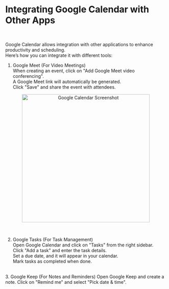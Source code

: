 # Integrating Google Calendar with Other Apps

<br>

Google Calendar allows integration with other applications to enhance productivity and scheduling.  
Here’s how you can integrate it with different tools:  

1. Google Meet (For Video Meetings)  
When creating an event, click on "Add Google Meet video conferencing".  
A Google Meet link will automatically be generated.  
Click "Save" and share the event with attendees.  

 <p align="center">
  <img src="/Users/ea/Documents/GoogleCalendar/google-calendar-documentation/docs/IMAGES/Screenshot 2025-03-27 at 10.13.31 AM.png" alt="Google Calendar Screenshot" width="400">
</p>
<br>

2. Google Tasks (For Task Management)  
Open Google Calendar and click on "Tasks" from the right sidebar.  
Click "Add a task" and enter the task details.  
Set a due date, and it will appear in your calendar.  
Mark tasks as completed when done.  
<br>
3. Google Keep (For Notes and Reminders)  
Open Google Keep and create a note.  
Click on "Remind me" and select "Pick date & time".  

